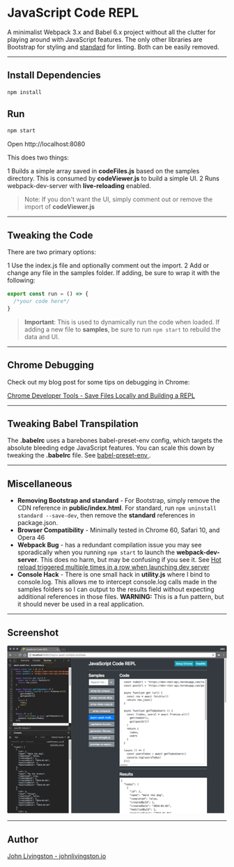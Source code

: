 # JavaScript Code REPL

A minimalist Webpack 3.x and Babel 6.x project without all the clutter for playing around with JavaScript features. The only other libraries are Bootstrap for styling and <a target="_blank" title="standard" href="https://github.com/standard/standard">standard</a> for linting. Both can be easily removed.

---

## Install Dependencies

```javascript
npm install
```

## Run

```javascript
npm start
```

Open http://localhost:8080

This does two things:

1 Builds a simple array saved in **codeFiles.js** based on the samples directory. This is consumed by **codeViewer.js** to build a simple UI.
2 Runs webpack-dev-server with **live-reloading** enabled.

> Note: If you don't want the UI, simply comment out or remove the import of **codeViewer.js**

---

## Tweaking the Code

There are two primary options:

1 Use the index.js file and optionally comment out the import.
2 Add or change any file in the samples folder. If adding, be sure to wrap it with the following:

```javascript
export const run = () => {
  /*your code here*/
}
```

> **Important**: This is used to dynamically run the code when loaded. If adding a new file to **samples**, be sure to run ```npm start``` to rebuild the data and UI.

---

## Chrome Debugging

Check out my blog post for some tips on debugging in Chrome:

<a target="_blank" title="" href="https://www.johnlivingston.io/blog/chrome-save-repl">
Chrome Developer Tools - Save Files Locally and Building a REPL
</a>

---

## Tweaking Babel Transpilation

The **.babelrc** uses a barebones babel-preset-env config, which targets the absolute bleeding edge JavaScript features. You can scale this down by tweaking the **.babelrc** file. See <a target="_blank" title="babel-preset-env" href="https://github.com/babel/babel-preset-env">
babel-preset-env
</a>.

---

## Miscellaneous

- **Removing Bootstrap and standard** - For Bootstrap, simply remove the CDN reference in **public/index.html**. For standard, run ```npm uninstall standard --save-dev```, then remove the **standard** references in package.json.
- **Browser Compatibility** - Minimally tested in Chrome 60, Safari 10, and Opera 46
- **Webpack Bug** - has a redundant compilation issue you may see sporadically when you running ```npm start``` to launch the **webpack-dev-server**. This does no harm, but may be confusing if you see it. See <a target="_blank" title="Hot reload triggered multiple times in a row when launching dev server" href="https://github.com/webpack/webpack/issues/2983">Hot reload triggered multiple times in a row when launching dev server</a>
- **Console Hack** - There is one small hack in **utility.js** where I bind to console.log. This allows me to intercept console.log calls made in the samples folders so I can output to the results field without expecting additional references in those files. **WARNING:** This is a fun pattern, but it should never be used in a real application.

---

## Screenshot

<img title="Screenshot" src="./screenshot.png" />

---

## Author

<a target="_blank" title="johnlivingston.io" href="https://www.johnlivingston.io/">John Livingston - johnlivingston.io</a>
